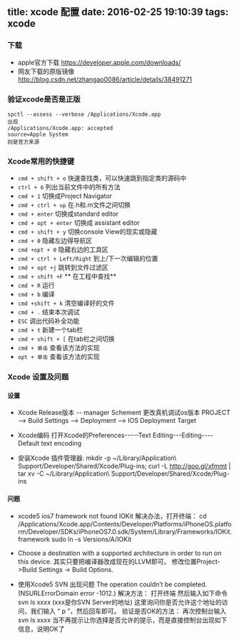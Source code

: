 title: xcode  配置 
date: 2016-02-25 19:10:39
tags: xcode
---

###  下载
+ apple官方下载
https://developer.apple.com/downloads/
+ 网友下载的原版镜像
http://blog.csdn.net/zhangao0086/article/details/38491271

### 验证xcode是否是正版
```
spctl --assess --verbose /Applications/Xcode.app
出现
/Applications/Xcode.app: accepted
source=Apple System
则是官方来源
```

### Xcode常用的快捷键
+ `cmd + shift + o`  快速查找类，可以快速跳到指定类的源码中
+ `ctrl + 6` 列出当前文件中的所有方法
+ `cmd + 1` 切换成Project Navigator
+ `cmd + ctrl + up` 在.h和.m文件之间切换
+ `cmd + enter` 切换成standard editor
+ `cmd + opt + enter` 切换成 assistant editor
+ `cmd + shift + y` 切换console View的现实或隐藏
+ `cmd + 0` 隐藏左边得导航区
+ `cmd +opt + 0` 隐藏右边的工具区
+ `cmd + ctrl + Left/Right` 到上/下一次编辑的位置
+ `cmd + opt +j` 跳转到文件过滤区
+ `cmd + shift +F`   ** 在工程中查找**
+ `cmd + R` 运行
+ `cmd + b` 编译
+ `cmd +shift + k` 清空编译好的文件
+ `cmd + .` 结束本次调试
+ `ESC` 调出代码补全功能
+ `cmd + t` 新建一个tab栏
+ `cmd + shift + [` 在tab栏之间切换
+ `cmd + 单击` 查看该方法的实现
+ `opt + 单击` 查看该方法的实现


###  Xcode  设置及问题

####  设置
+ Xcode Release版本   -- manager Schement
更改真机调试os版本  PROJECT --> Build Settings --> Deployment --> IOS Deployment Target

+ Xcode编码
打开Xcode的Preferences-----Text     Editing---Editing----Default text encoding

+ 安装Xcode 插件管理器:
mkdir -p ~/Library/Application\ Support/Developer/Shared/Xcode/Plug-ins;
curl -L http://goo.gl/xfmmt | tar xv -C ~/Library/Application\ Support/Developer/Shared/Xcode/Plug-ins

####   问题
+ xcode5 ios7 framework not found IOKit
解决办法，打开终端：
cd /Applications/Xcode.app/Contents/Developer/Platforms/iPhoneOS.platform/Developer/SDKs/iPhoneOS7.0.sdk/System/Library/Frameworks/IOKit.framework
sudo ln -s Versions/A/IOKit

+ Choose a destination with a supported architecture in order to run on this device.
其实只要把编译器改成现在的LLVM即可。 修改位置Project->Build Settings -> Build Options.


+ 使用Xcode5 SVN 出现问题
The operation couldn’t be completed. (NSURLErrorDomain error -1012.)
解决方法：
打开终端 然后输入如下命令
svn ls xxxx  (xxx是你SVN Server的地址)
这里询问你是否允许这个地址的访问，我们输入 “ p ”，然后回车即可。
验证是否OK的方法：
再次控制台输入  svn ls xxxx
当不再提示让你选择是否允许的提示，而是直接控制台出现如下信息，说明OK了

